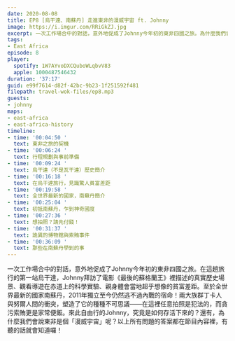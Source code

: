 ```yaml
---
date: 2020-08-08
title: EP8 [烏干達、南蘇丹] 走進東非的漫威宇宙 ft. Johnny
image: https://i.imgur.com/RRiGkZJ.jpg
excerpt: 一次工作場合中的對話，意外地促成了Johnny今年初的東非四國之旅。為什麼我們會說東非是個「漫威宇宙」呢？答案就在節目內容裡，有聽的話就會知道囉！
tags:
- East Africa
episode: 8
player:
  spotify: 1W7AYvoDXCQuboWLqbvV83
  apple: 1000487546432
duration: '37:17'
guid: e99f7614-d82f-42bc-9b23-1f251592f481
filepath: travel-wok-files/ep8.mp3
guests:
- johnny
maps:
- east-africa
- east-africa-history
timeline:
- time: '00:04:50 '
  text: 東非之旅的契機
- time: '00:06:24 '
  text: 行程規劃與事前準備
- time: '00:09:24 '
  text: 烏干達（不是瓦干達）歷史簡介
- time: '00:16:18 '
  text: 在烏干達旅行，見識驚人貧富差距
- time: '00:19:58 '
  text: 全世界最新的國家，南蘇丹簡介
- time: '00:25:04 '
  text: 初抵南蘇丹，乍到神奇國度
- time: '00:27:36 '
  text: 想拍照？請先付錢！
- time: '00:31:37 '
  text: 詭異的博物館與索賄事件
- time: '00:36:09 '
  text: 那些在南蘇丹學到的事
---
```


一次工作場合中的對話，意外地促成了Johnny今年初的東非四國之旅。在這趟旅行的第一站烏干達，Johnny拜訪了電影《最後的蘇格蘭王》裡描述的真實歷史場景、觀看導遊在赤道上的科學實驗、親身體會當地超乎想像的貧富差距。至於全世界最新的國家南蘇丹，2011年獨立至今仍然逃不過內戰的宿命！兩大族群丁卡人與努爾人間的衝突，塑造了它的種種不可思議——在這裡任意拍照是犯法的，而貪污索賄更是家常便飯。來此自由行的Johnny，究竟是如何存活下來的？還有，為什麼我們會說東非是個「漫威宇宙」呢？以上所有問題的答案都在節目內容裡，有聽的話就會知道囉！



